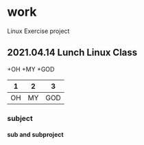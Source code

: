 # work
Linux Exercise project
## 2021.04.14 Lunch Linux Class 
+OH
 +MY
   +GOD
   
|1|2|3|
|---|---|---|
|OH|MY|GOD|
### subject
#### sub and subproject
